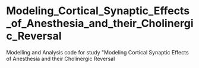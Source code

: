 # Modeling_Cortical_Synaptic_Effects_of_Anesthesia_and_their_Cholinergic_Reversal
Modelling and Analysis code for study "Modeling Cortical Synaptic Effects of Anesthesia and their Cholinergic Reversal
